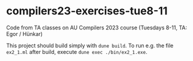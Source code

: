 # compilers23-exercises-tue8-11
Code from TA classes on AU Compilers 2023 course (Tuesdays 8-11, TA: Egor / Hünkar)

This project should build simply with `dune build`. 
To run e.g. the file `ex2_1.ml` after build, execute `dune exec ./bin/ex2_1.exe`. 
